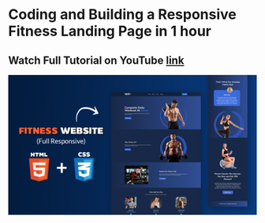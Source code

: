 # Coding and Building a Responsive Fitness Landing Page in 1 hour

## Watch Full Tutorial on YouTube [link](https://youtu.be/h7whtxTGC0M)

![preview img](preview.png)
